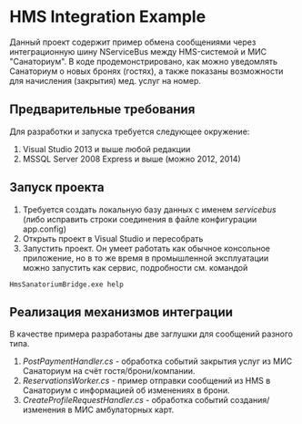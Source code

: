 # HMS Integration Example

Данный проект содержит пример обмена сообщениями через интеграционную шину NServiceBus между HMS-системой и МИС "Санаториум". В коде продемонстрировано, как можно уведомлять Санаториум о новых бронях (гостях), а также показаны возможности для начисления (закрытия) мед. услуг на номер.

## Предварительные требования

Для разработки и запуска требуется следующее окружение:

1. Visual Studio 2013 и выше любой редакции
2. MSSQL Server 2008 Express и выше (можно 2012, 2014)

## Запуск проекта

1. Требуется создать локальную базу данных с именем *servicebus* (либо исправить строки соединения в файле конфигурации app.config)
2. Открыть проект в Visual Studio и пересобрать
3. Запустить проект. Он умеет работать как обычное консольное приложение, но в то же время в промышленной эксплуатации можно запустить как сервис, подробности см. командой
```
HmsSanatoriumBridge.exe help
```

## Реализация механизмов интеграции

В качестве примера разработаны две заглушки для сообщений разного типа.

1. *PostPaymentHandler.cs* - обработка событий закрытия услуг из МИС Санаториум на счёт гостя/брони/компании.
2. *ReservationsWorker.cs* - пример отправки сообщений из HMS в Санаториум с информацией об изменениях в брони.
3. *CreateProfileRequestHandler.cs* - обработка событий создания/изменения в МИС амбулаторных карт.
